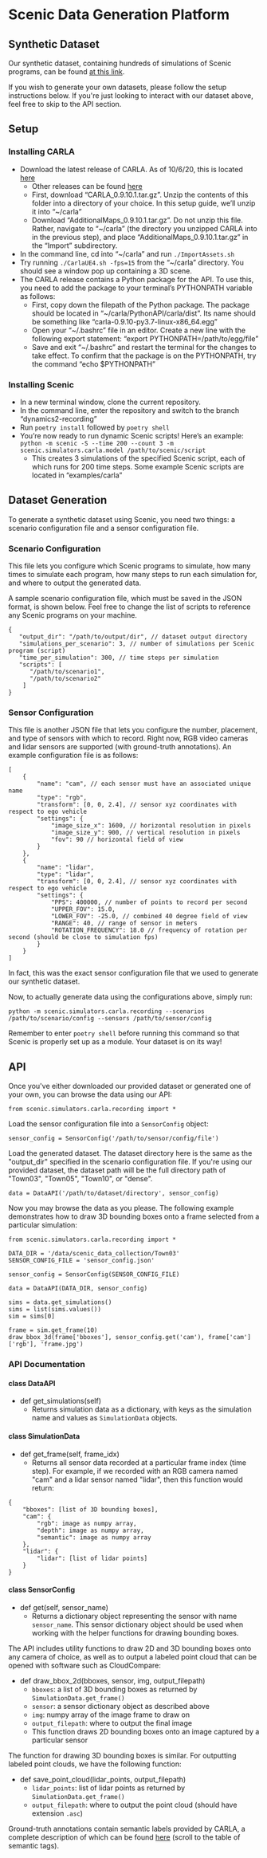 # Scenic Data Generation Platform

## Synthetic Dataset

Our synthetic dataset, containing hundreds of simulations of Scenic programs, can be found [at this link](https://drive.google.com/drive/folders/18SrqL2q7PyMfaS0oKAFqoc6hVasXS20I?usp=sharing).

If you wish to generate your own datasets, please follow the setup instructions below. If you're just looking to interact with our dataset above, feel free to skip to the API section.

## Setup

### Installing CARLA
* Download the latest release of CARLA. As of 10/6/20, this is located [here](https://github.com/carla-simulator/carla/releases/tag/0.9.10.1)
    * Other releases can be found [here](https://github.com/carla-simulator/carla/releases)
    * First, download “CARLA_0.9.10.1.tar.gz”. Unzip the contents of this folder into a directory of your choice. In this setup guide, we’ll unzip it into “~/carla”
    * Download “AdditionalMaps_0.9.10.1.tar.gz”. Do not unzip this file. Rather, navigate to “~/carla” (the directory you unzipped CARLA into in the previous step), and place “AdditionalMaps_0.9.10.1.tar.gz” in the “Import” subdirectory.
* In the command line, cd into “~/carla” and run `./ImportAssets.sh`
* Try running `./CarlaUE4.sh -fps=15` from the “~/carla” directory. You should see a window pop up containing a 3D scene.
* The CARLA release contains a Python package for the API. To use this, you need to add the package to your terminal’s PYTHONPATH variable as follows:
    * First, copy down the filepath of the Python package. The package should be located in “~/carla/PythonAPI/carla/dist”. Its name should be something like “carla-0.9.10-py3.7-linux-x86_64.egg”
    * Open your “~/.bashrc” file in an editor. Create a new line with the following export statement: “export PYTHONPATH=/path/to/egg/file”
    * Save and exit “~/.bashrc” and restart the terminal for the changes to take effect. To confirm that the package is on the PYTHONPATH, try the command “echo $PYTHONPATH”

### Installing Scenic
* In a new terminal window, clone the current repository.
* In the command line, enter the repository and switch to the branch “dynamics2-recording”
* Run `poetry install` followed by `poetry shell`
* You’re now ready to run dynamic Scenic scripts! Here’s an example: `python -m scenic -S --time 200 --count 3 -m scenic.simulators.carla.model /path/to/scenic/script`
    * This creates 3 simulations of the specified Scenic script, each of which runs for 200 time steps. Some example Scenic scripts are located in “examples/carla”

## Dataset Generation

To generate a synthetic dataset using Scenic, you need two things: a scenario configuration file and a sensor configuration file.

### Scenario Configuration

This file lets you configure which Scenic programs to simulate, how many times to simulate each program, how many steps to run each simulation for, and where to output the generated data.

A sample scenario configuration file, which must be saved in the JSON format, is shown below. Feel free to change the list of scripts to reference any Scenic programs on your machine.

```
{
   "output_dir": "/path/to/output/dir", // dataset output directory
   "simulations_per_scenario": 3, // number of simulations per Scenic program (script)
   "time_per_simulation": 300, // time steps per simulation
   "scripts": [
      "/path/to/scenario1",
      "/path/to/scenario2"
    ]
}
```

### Sensor Configuration

This file is another JSON file that lets you configure the number, placement, and type of sensors with which to record. Right now, RGB video cameras and lidar sensors are supported (with ground-truth annotations). An example configuration file is as follows:

```
[
	{
		"name": "cam", // each sensor must have an associated unique name
		"type": "rgb",
		"transform": [0, 0, 2.4], // sensor xyz coordinates with respect to ego vehicle
		"settings": {
			"image_size_x": 1600, // horizontal resolution in pixels
			"image_size_y": 900, // vertical resolution in pixels
			"fov": 90 // horizontal field of view
		}
	},
	{
		"name": "lidar",
		"type": "lidar",
		"transform": [0, 0, 2.4], // sensor xyz coordinates with respect to ego vehicle
		"settings": {
			"PPS": 400000, // number of points to record per second
			"UPPER_FOV": 15.0,
			"LOWER_FOV": -25.0, // combined 40 degree field of view
			"RANGE": 40, // range of sensor in meters
			"ROTATION_FREQUENCY": 18.0 // frequency of rotation per second (should be close to simulation fps)
		}
	}
]
```

In fact, this was the exact sensor configuration file that we used to generate our synthetic dataset.

Now, to actually generate data using the configurations above, simply run:

```
python -m scenic.simulators.carla.recording --scenarios /path/to/scenario/config --sensors /path/to/sensor/config
```

Remember to enter `poetry shell` before running this command so that Scenic is properly set up as a module. Your dataset is on its way!

## API

Once you've either downloaded our provided dataset or generated one of your own, you can browse the data using our API:

```
from scenic.simulators.carla.recording import *
```

Load the sensor configuration file into a `SensorConfig` object:

```
sensor_config = SensorConfig('/path/to/sensor/config/file')
```

Load the generated dataset. The dataset directory here is the same as the "output_dir" specified in the scenario configuration file. If you're using our provided dataset, the dataset path will be the full directory path of "Town03", "Town05", "Town10", or "dense".

```
data = DataAPI('/path/to/dataset/directory', sensor_config)
```

Now you may browse the data as you please. The following example demonstrates how to draw 3D bounding boxes onto a frame selected from a particular simulation:

```
from scenic.simulators.carla.recording import *

DATA_DIR = '/data/scenic_data_collection/Town03'
SENSOR_CONFIG_FILE = 'sensor_config.json'

sensor_config = SensorConfig(SENSOR_CONFIG_FILE)

data = DataAPI(DATA_DIR, sensor_config)

sims = data.get_simulations()
sims = list(sims.values())
sim = sims[0]

frame = sim.get_frame(10)
draw_bbox_3d(frame['bboxes'], sensor_config.get('cam'), frame['cam']['rgb'], 'frame.jpg')
```

### API Documentation

#### class DataAPI
* def get_simulations(self)
    * Returns simulation data as a dictionary, with keys as the simulation name and values as `SimulationData` objects.

#### class SimulationData
* def get_frame(self, frame_idx)
    * Returns all sensor data recorded at a particular frame index (time step). For example, if we recorded with an RGB camera named "cam" and a lidar sensor named "lidar", then this function would return:
```
{
	"bboxes": [list of 3D bounding boxes],
	"cam": {
		"rgb": image as numpy array,
		"depth": image as numpy array,
		"semantic": image as numpy array
	},
	"lidar": {
		"lidar": [list of lidar points]
	}
}
```

#### class SensorConfig
* def get(self, sensor_name)
    * Returns a dictionary object representing the sensor with name `sensor_name`. This sensor dictionary object should be used when working with the helper functions for drawing bounding boxes.

The API includes utility functions to draw 2D and 3D bounding boxes onto any camera of choice, as well as to output a labeled point cloud that can be opened with software such as CloudCompare:

* def draw_bbox_2d(bboxes, sensor, img, output_filepath)
    * `bboxes`: a list of 3D bounding boxes as returned by `SimulationData.get_frame()`
    * `sensor`: a sensor dictionary object as described above
    * `img`: numpy array of the image frame to draw on
    * `output_filepath`: where to output the final image
    * This function draws 2D bounding boxes onto an image captured by a particular sensor

The function for drawing 3D bounding boxes is similar. For outputting labeled point clouds, we have the following function:

* def save_point_cloud(lidar_points, output_filepath)
    * `lidar_points`: list of lidar points as returned by `SimulationData.get_frame()`
    * `output_filepath`: where to output the point cloud (should have extension `.asc`)

Ground-truth annotations contain semantic labels provided by CARLA, a complete description of which can be found [here](https://carla.readthedocs.io/en/latest/ref_sensors/#semantic-segmentation-camera) (scroll to the table of semantic tags).
